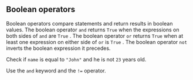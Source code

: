 ## Boolean operators

Boolean operators compare statements and return results in boolean values. The boolean operator `and` returns `True` when the expressions on both sides of `and` are `True` . The boolean operator `or` returns `True` when at least one expression on either side of `or` is `True` . The boolean operator `not` inverts the boolean expression it precedes.  
  
Check if `name` is equal to `"John"` and he is not `23` years old.  

<div class='hint'>Use the <code>and</code> keyword and the <code>!=</code> operator.</div>
